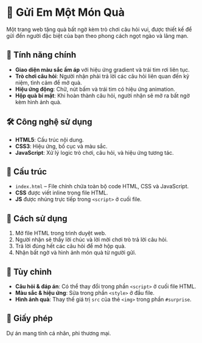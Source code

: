 # 🎁 Gửi Em Một Món Quà

Một trang web tặng quà bất ngờ kèm trò chơi câu hỏi vui, được thiết kế để gửi đến người đặc biệt của bạn theo phong cách ngọt ngào và lãng mạn.

## 🌟 Tính năng chính
- **Giao diện màu sắc ấm áp** với hiệu ứng gradient và trái tim rơi liên tục.
- **Trò chơi câu hỏi**: Người nhận phải trả lời các câu hỏi liên quan đến kỷ niệm, tình cảm để mở quà.
- **Hiệu ứng động**: Chữ, nút bấm và trái tim có hiệu ứng animation.
- **Hộp quà bí mật**: Khi hoàn thành câu hỏi, người nhận sẽ mở ra bất ngờ kèm hình ảnh quà.

## 🛠 Công nghệ sử dụng
- **HTML5**: Cấu trúc nội dung.
- **CSS3**: Hiệu ứng, bố cục và màu sắc.
- **JavaScript**: Xử lý logic trò chơi, câu hỏi, và hiệu ứng tương tác.

## 📂 Cấu trúc
- `index.html` – File chính chứa toàn bộ code HTML, CSS và JavaScript.
- **CSS** được viết inline trong file HTML.
- **JS** được nhúng trực tiếp trong `<script>` ở cuối file.

## 🚀 Cách sử dụng
1. Mở file HTML trong trình duyệt web.
2. Người nhận sẽ thấy lời chúc và lời mời chơi trò trả lời câu hỏi.
3. Trả lời đúng hết các câu hỏi để mở hộp quà.
4. Nhận bất ngờ và hình ảnh món quà từ người gửi.

## 🎨 Tùy chỉnh
- **Câu hỏi & đáp án**: Có thể thay đổi trong phần `<script>` ở cuối file HTML.
- **Màu sắc & hiệu ứng**: Sửa trong phần `<style>` ở đầu file.
- **Hình ảnh quà**: Thay thế giá trị `src` của thẻ `<img>` trong phần `#surprise`.

## 📜 Giấy phép
Dự án mang tính cá nhân, phi thương mại.
